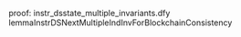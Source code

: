 proof: instr_dsstate_multiple_invariants.dfy
lemmaInstrDSNextMultipleIndInvForBlockchainConsistency
